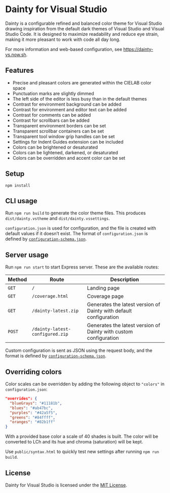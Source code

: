 # Dainty for Visual Studio

Dainty is a configurable refined and balanced color theme for Visual Studio drawing inspiration from the default dark themes of Visual Studio and Visual Studio Code. It is designed to maximize readability and reduce eye strain, making it more pleasant to work with code all day long.

For more information and web-based configuration, see https://dainty-vs.now.sh.

## Features

- Precise and pleasant colors are generated within the CIELAB color space
- Punctuation marks are slightly dimmed
- The left side of the editor is less busy than in the default themes
- Contrast for environment background can be added
- Contrast for environment and editor text can be added
- Contrast for comments can be added
- Contrast for scrollbars can be added
- Transparent environment borders can be set
- Transparent scrollbar containers can be set
- Transparent tool window grip handles can be set
- Settings for Indent Guides extension can be included
- Colors can be brightened or desaturated
- Colors can be lightened, darkened, or desaturated
- Colors can be overridden and accent color can be set

## Setup

    npm install

## CLI usage

Run `npm run build` to generate the color theme files. This produces `dist/dainty.vstheme` and `dist/dainty.vssettings`.

`configuration.json` is used for configuration, and the file is created with default values if it doesn’t exist. The format of `configuration.json` is defined by [`configuration-schema.json`](https://github.com/alexanderte/dainty-vs/blob/master/configuration-schema.json).

## Server usage

Run `npm run start` to start Express server. These are the available routes:

| Method | Route                           | Description                                                       |
| ------ | ------------------------------- | ----------------------------------------------------------------- |
| `GET`  | `/`                             | Landing page                                                      |
| `GET`  | `/coverage.html`                | Coverage page                                                     |
| `GET`  | `/dainty-latest.zip`            | Generates the latest version of Dainty with default configuration |
| `POST` | `/dainty-latest-configured.zip` | Generates the latest version of Dainty with custom configuration  |

Custom configuration is sent as JSON using the request body, and the format is defined by [`configuration-schema.json`](https://github.com/alexanderte/dainty-vs/blob/master/configuration-schema.json).

## Overriding colors

Color scales can be overridden by adding the following object to `"colors"` in `configuration.json`:

```json
"overrides": {
  "blueGrays": "#11181b",
  "blues": "#ab47bc",
  "purples": "#42a5f5",
  "greens": "#84ffff",
  "oranges": "#82b1ff"
}
```

With a provided base color a scale of 40 shades is built. The color will be converted to LCh and its hue and chroma (saturation) will be kept.

Use `public/syntax.html` to quickly test new settings after running `npm run build`.

## License

Dainty for Visual Studio is licensed under the [MIT License](https://github.com/alexanderte/dainty-vs/blob/master/license.md).
